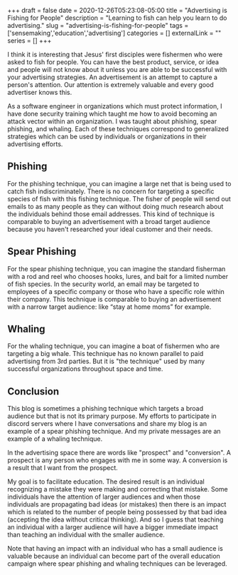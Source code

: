 +++
draft = false
date = 2020-12-26T05:23:08-05:00
title = "Advertising is Fishing for People"
description = "Learning to fish can help you learn to do advertising."
slug = "advertising-is-fishing-for-people"
tags = ['sensemaking','education','advertising']
categories = []
externalLink = ""
series = []
+++
 
I think it is interesting that Jesus' first disciples were fishermen who were asked to fish for people.  You can have the best product, service, or idea and people will not know about it unless you are able to be successful with your advertising strategies.  An advertisement is an attempt to capture a person's attention.  Our attention is extremely valuable and every good advertiser knows this.
 
As a software engineer in organizations which must protect information, I have done security training which taught me how to avoid becoming an attack vector within an organization.  I was taught about phishing, spear phishing, and whaling.  Each of these techniques correspond to generalized strategies which can be used by individuals or organizations in their advertising efforts.
 
## Phishing
 
For the phishing technique, you can imagine a large net that is being used to catch fish indiscriminately.  There is no concern for targeting a specific species of fish with this fishing technique.  The fisher of people will send out emails to as many people as they can without doing much research about the individuals behind those email addresses.  This kind of technique is comparable to buying an advertisement with a broad target audience because you haven't researched your ideal customer and their needs.
 
## Spear Phishing
 
For the spear phishing technique, you can imagine the standard fisherman with a rod and reel who chooses hooks, lures, and bait for a limited number of fish species.  In the security world, an email may be targeted to employees of a specific company or those who have a specific role within their company.  This technique is comparable to buying an advertisement with a narrow target audience: like “stay at home moms” for example.
 
## Whaling
 
For the whaling technique, you can imagine a boat of fishermen who are targeting a big whale.  This technique has no known parallel to paid advertising from 3rd parties.  But it is "the technique" used by many successful organizations throughout space and time.
 
## Conclusion
 
This blog is sometimes a phishing technique which targets a broad audience but that is not its primary purpose.  My efforts to participate in discord servers where I have conversations and share my blog is an example of a spear phishing technique.  And my private messages are an example of a whaling technique.
 
In the advertising space there are words like "prospect" and "conversion".  A prospect is any person who engages with me in some way.  A conversion is a result that I want from the prospect.
 
My goal is to facilitate education.  The desired result is an individual recognizing a mistake they were making and correcting that mistake.  Some individuals have the attention of larger audiences and when those individuals are propagating bad ideas (or mistakes) then there is an impact which is related to the number of people being possessed by that bad idea (accepting the idea without critical thinking).  And so I guess that teaching an individual with a larger audience will have a bigger immediate impact than teaching an individual with the smaller audience.
 
Note that having an impact with an individual who has a small audience is valuable because an individual can become part of the overall education campaign where spear phishing and whaling techniques can be leveraged.
